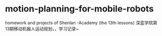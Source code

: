# motion-planning-for-mobile-robots
homework and projects of Shenlan -Academy (the 13th lessons)
深蓝学院第13期移动机器人运动规划，，学习记录~
